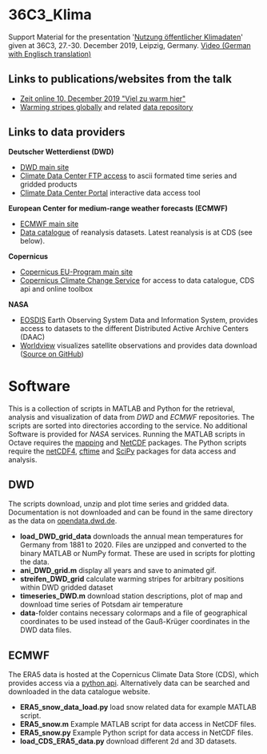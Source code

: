 # 36C3_Klima
Support Material for the presentation '[Nutzung öffentlicher Klimadaten](https://media.ccc.de/v/36c3-10571-nutzung_offentlicher_klimadaten)' given at 36C3, 27.-30. December 2019, Leipzig, Germany. [Video (German with Englisch translation)](https://media.ccc.de/v/36c3-10571-nutzung_offentlicher_klimadaten)

Links to publications/websites from the talk
--------------------------------------------
* [Zeit online 10. December 2019 "Viel zu warm hier"](https://www.zeit.de/wissen/umwelt/2019-12/klimawandel-globale-erwaermung-warming-stripes-wohnort)
* [Warming stripes globally](https://showyourstripes.info) and related [data repository](http://berkeleyearth.org)

Links to data providers
-----------------------
**Deutscher Wetterdienst (DWD)**
* [DWD main site](https://www.dwd.de)
* [Climate Data Center FTP access](https://opendata.dwd.de) to ascii formated time series and gridded products
* [Climate Data Center Portal](https://www.dwd.de/DE/leistungen/cdc_portal/cdc_portal.html) interactive data access tool

**European Center for medium-range weather forecasts (ECMWF)**
* [ECMWF main site](https://www.ecmwf.int)
* [Data catalogue](https://www.ecmwf.int/en/forecasts/datasets/browse-reanalysis-datasets) of reanalysis datasets. Latest reanalysis is at CDS (see below).

**Copernicus**
* [Copernicus EU-Program main site](https://www.copernicus.eu)
* [Copernicus Climate Change Service](https://cds.climate.copernicus.eu) for access to data catalogue, CDS api and online toolbox

**NASA**
* [EOSDIS](https://earthdata.nasa.gov/eosdis) Earth Observing System Data and Information System, provides access to datasets to the different Distributed Active Archive Centers (DAAC)
* [Worldview](https://worldview.earthdata.nasa.gov/) visualizes satellite observations and provides data download ([Source on GitHub](https://github.com/nasa-gibs/worldview))

Software
========
This is a collection of scripts in MATLAB and Python for the retrieval, analysis and visualization of data from *DWD* and *ECMWF* repositories. The scripts are sorted into directories according to the service. No additional Software is provided for *NASA* services. Running the MATLAB scripts in Octave requires the [mapping](https://octave.sourceforge.io/mapping/index.html) and [NetCDF](https://octave.sourceforge.io/netcdf/index.html) packages. The Python scripts require the [netCDF4](https://unidata.github.io/netcdf4-python/), [cftime](https://unidata.github.io/cftime/) and [SciPy](https://www.scipy.org/) packages for data access and analysis.

DWD
---
The scripts download, unzip and plot time series and gridded data. Documentation is not downloaded and can be found in the same directory as the data on [opendata.dwd.de](https://opendata.dwd.de).
* **load_DWD_grid_data** downloads the annual mean temperatures for Germany from 1881 to 2020. Files are unzipped and converted to the binary MATLAB or NumPy format. These are used in scripts for plotting the data.
* **ani_DWD_grid.m** display all years and save to animated gif.
* **streifen_DWD_grid** calculate warming stripes for arbitrary positions within DWD gridded dataset
* **timeseries_DWD.m** download station descriptions, plot of map and download time series of Potsdam air temperature
* **data**-folder contains necessary colormaps and a file of geographical coordinates to be used instead of the Gauß-Krüger coordinates in the DWD data files.

ECMWF
----
The ERA5 data is hosted at the Copernicus Climate Data Store (CDS), which provides access via a [python api](https://cds.climate.copernicus.eu/api-how-to). Alternatively data can be searched and downloaded in the data catalogue website.
* **ERA5_snow_data_load.py** load snow related data for example MATLAB script.
* **ERA5_snow.m** Example MATLAB script for data access in NetCDF files.
* **ERA5_snow.py** Example Python script for data access in NetCDF files.
* **load_CDS_ERA5_data.py** download different 2d and 3D datasets.
